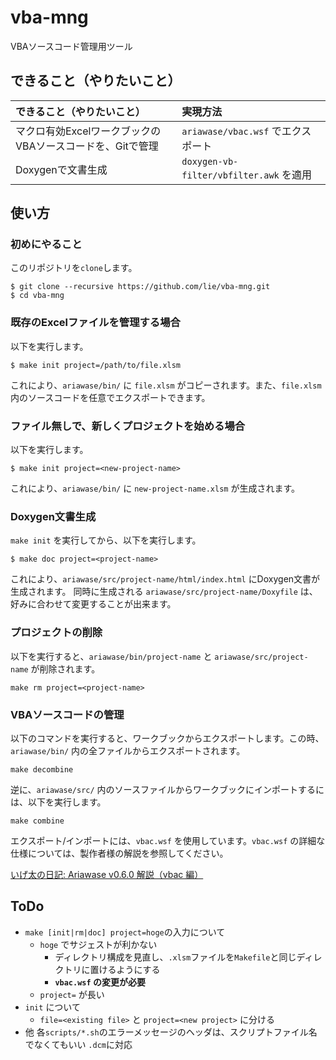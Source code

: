 # vba-mng
VBAソースコード管理用ツール

## できること（やりたいこと）

| できること（やりたいこと） | 実現方法 |
| :------------------------- | :------- |
| マクロ有効ExcelワークブックのVBAソースコードを、Gitで管理 | `ariawase/vbac.wsf` でエクスポート |
| Doxygenで文書生成 | `doxygen-vb-filter/vbfilter.awk` を適用 |

## 使い方

### 初めにやること

このリポジトリを`clone`します。

```
$ git clone --recursive https://github.com/lie/vba-mng.git
$ cd vba-mng
```

### 既存のExcelファイルを管理する場合

以下を実行します。

```
$ make init project=/path/to/file.xlsm
```

これにより、`ariawase/bin/` に `file.xlsm` がコピーされます。また、`file.xlsm` 内のソースコードを任意でエクスポートできます。

### ファイル無しで、新しくプロジェクトを始める場合

以下を実行します。

```
$ make init project=<new-project-name>
```

これにより、`ariawase/bin/` に `new-project-name.xlsm` が生成されます。

### Doxygen文書生成

`make init` を実行してから、以下を実行します。

```
$ make doc project=<project-name>
```

これにより、`ariawase/src/project-name/html/index.html` にDoxygen文書が生成されます。
同時に生成される `ariawase/src/project-name/Doxyfile` は、好みに合わせて変更することが出来ます。

### プロジェクトの削除

以下を実行すると、`ariawase/bin/project-name` と `ariawase/src/project-name` が削除されます。

```
make rm project=<project-name>
```

### VBAソースコードの管理

以下のコマンドを実行すると、ワークブックからエクスポートします。この時、`ariawase/bin/` 内の全ファイルからエクスポートされます。

```
make decombine
```

逆に、`ariawase/src/` 内のソースファイルからワークブックにインポートするには、以下を実行します。

```
make combine
```

エクスポート/インポートには、`vbac.wsf` を使用しています。`vbac.wsf` の詳細な仕様については、製作者様の解説を参照してください。

[いげ太の日記: Ariawase v0.6.0 解説（vbac 編）](http://igeta-diary.blogspot.com/2014/03/what-is-vbac.html)

## ToDo

- `make [init|rm|doc] project=hoge`の入力について
	- `hoge` でサジェストが利かない
		- ディレクトリ構成を見直し、`.xlsm`ファイルを`Makefile`と同じディレクトリに置けるようにする
		- **`vbac.wsf` の変更が必要**
	- `project=` が長い
- `init` について
	- `file=<existing file>` と `project=<new project>` に分ける
- 他
	各`scripts/*.sh`のエラーメッセージのヘッダは、スクリプトファイル名でなくてもいい
	`.dcm`に対応